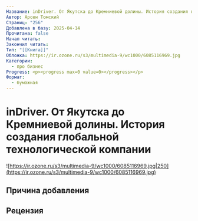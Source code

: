 ```yaml
---
Название: inDriver. От Якутска до Кремниевой долины. История создания глобальной технологической компании
Автор: Арсен Томский
Страниц: "256"
Добавлена в базу: 2025-04-14
Прочитана: false
Начал читать: 
Закончил читать: 
Тип: "[[Книга]]"
Обложка: https://ir.ozone.ru/s3/multimedia-9/wc1000/6085116969.jpg
Категории:
  - про бизнес
Progress: <p><progress max=0 value=0></progress></p>
Формат:
  - бумажная
---
```

# inDriver. От Якутска до Кремниевой долины. История создания глобальной технологической компании

![https://ir.ozone.ru/s3/multimedia-9/wc1000/6085116969.jpg|250](https://ir.ozone.ru/s3/multimedia-9/wc1000/6085116969.jpg)

## Причина добавления


## Рецензия